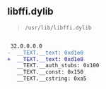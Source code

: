## libffi.dylib

> `/usr/lib/libffi.dylib`

```diff

 32.0.0.0.0
-  __TEXT.__text: 0xd1e0
+  __TEXT.__text: 0xd1e8
   __TEXT.__auth_stubs: 0x100
   __TEXT.__const: 0x150
   __TEXT.__cstring: 0xa5

```
